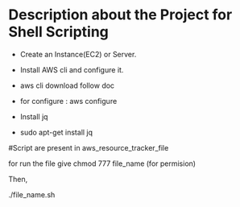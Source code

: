 # Description about the Project for Shell Scripting

- Create an Instance(EC2) or Server.

- Install AWS cli and configure it.
- aws cli download follow doc
- for configure : aws configure

- Install jq 
- sudo apt-get install jq

#Script are present in aws_resource_tracker_file

for run the file 
give chmod 777 file_name (for permision)

Then,

./file_name.sh
